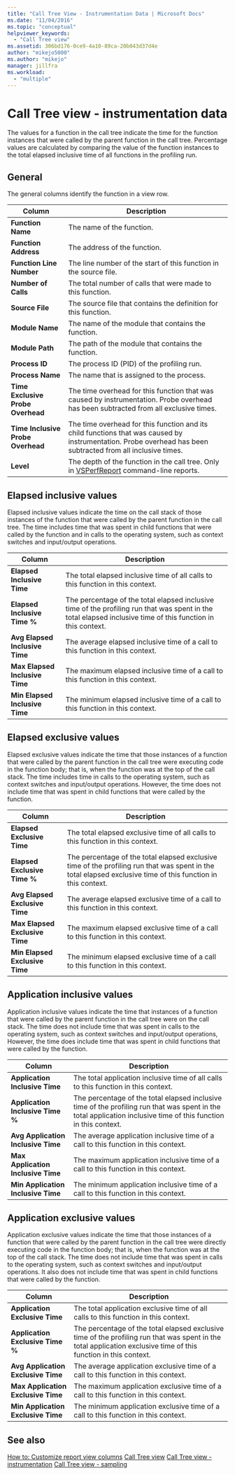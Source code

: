 ```yaml
---
title: "Call Tree View - Instrumentation Data | Microsoft Docs"
ms.date: "11/04/2016"
ms.topic: "conceptual"
helpviewer_keywords:
  - "Call Tree view"
ms.assetid: 306bd176-0ce9-4a10-89ca-20b043d37d4e
author: "mikejo5000"
ms.author: "mikejo"
manager: jillfra
ms.workload:
  - "multiple"
---
```

# Call Tree view - instrumentation data
The values for a function in the call tree indicate the time for the function instances that were called by the parent function in the call tree. Percentage values are calculated by comparing the value of the function instances to the total elapsed inclusive time of all functions in the profiling run.

## General
 The general columns identify the function in a view row.

|Column|Description|
|------------|-----------------|
|**Function Name**|The name of the function.|
|**Function Address**|The address of the function.|
|**Function Line Number**|The line number of the start of this function in the source file.|
|**Number of Calls**|The total number of calls that were made to this function.|
|**Source File**|The source file that contains the definition for this function.|
|**Module Name**|The name of the module that contains the function.|
|**Module Path**|The path of the module that contains the function.|
|**Process ID**|The process ID (PID) of the profiling run.|
|**Process Name**|The name that is assigned to the process.|
|**Time Exclusive Probe Overhead**|The time overhead for this function that was caused by instrumentation. Probe overhead has been subtracted from all exclusive times.|
|**Time Inclusive Probe Overhead**|The time overhead for this function and its child functions that was caused by instrumentation. Probe overhead has been subtracted from all inclusive times.|
|**Level**|The depth of the function in the call tree. Only in [VSPerfReport](../profiling/vsperfreport.md) command-line reports.|

## Elapsed inclusive values
 Elapsed inclusive values indicate the time on the call stack of those instances of the function that were called by the parent function in the call tree. The time includes time that was spent in child functions that were called by the function and in calls to the operating system, such as context switches and input/output operations.

|Column|Description|
|------------|-----------------|
|**Elapsed Inclusive Time**|The total elapsed inclusive time of all calls to this function in this context.|
|**Elapsed Inclusive Time %**|The percentage of the total elapsed inclusive time of the profiling run that was spent in the total elapsed inclusive time of this function in this context.|
|**Avg Elapsed Inclusive Time**|The average elapsed inclusive time of a call to this function in this context.|
|**Max Elapsed Inclusive Time**|The maximum elapsed inclusive time of a call to this function in this context.|
|**Min Elapsed Inclusive Time**|The minimum elapsed inclusive time of a call to this function in this context.|

## Elapsed exclusive values
 Elapsed exclusive values indicate the time that those instances of a function that were called by the parent function in the call tree were executing code in the function body; that is, when the function was at the top of the call stack. The time includes time in calls to the operating system, such as context switches and input/output operations. However, the time does not include time that was spent in child functions that were called by the function.

|Column|Description|
|------------|-----------------|
|**Elapsed Exclusive Time**|The total elapsed exclusive time of all calls to this function in this context.|
|**Elapsed Exclusive Time %**|The percentage of the total elapsed exclusive time of the profiling run that was spent in the total elapsed exclusive time of this function in this context.|
|**Avg Elapsed Exclusive Time**|The average elapsed exclusive time of a call to this function in this context.|
|**Max Elapsed Exclusive Time**|The maximum elapsed exclusive time of a call to this function in this context.|
|**Min Elapsed Exclusive Time**|The minimum elapsed exclusive time of a call to this function in this context.|

## Application inclusive values
 Application inclusive values indicate the time that instances of a function that were called by the parent function in the call tree were on the call stack. The time does not include time that was spent in calls to the operating system, such as context switches and input/output operations, However, the time does include time that was spent in child functions that were called by the function.

|Column|Description|
|------------|-----------------|
|**Application Inclusive Time**|The total application inclusive time of all calls to this function in this context.|
|**Application Inclusive Time %**|The percentage of the total elapsed inclusive time of the profiling run that was spent in the total application inclusive time of this function in this context.|
|**Avg Application Inclusive Time**|The average application inclusive time of a call to this function in this context.|
|**Max Application Inclusive Time**|The maximum application inclusive time of a call to this function in this context.|
|**Min Application Inclusive Time**|The minimum application inclusive time of a call to this function in this context.|

## Application exclusive values
 Application exclusive values indicate the time that those instances of a function that were called by the parent function in the call tree were directly executing code in the function body; that is, when the function was at the top of the call stack. The time does not include time that was spent in calls to the operating system, such as context switches and input/output operations. It also does not include time that was spent in child functions that were called by the function.

|Column|Description|
|------------|-----------------|
|**Application Exclusive Time**|The total application exclusive time of all calls to this function in this context.|
|**Application Exclusive Time %**|The percentage of the total elapsed exclusive time of the profiling run that was spent in the total application exclusive time of this function in this context.|
|**Avg Application Exclusive Time**|The average application exclusive time of a call to this function in this context.|
|**Max Application Exclusive Time**|The maximum application exclusive time of a call to this function in this context.|
|**Min Application Exclusive Time**|The minimum application exclusive time of a call to this function in this context.|

## See also
 [How to: Customize report view columns](../profiling/how-to-customize-report-view-columns.md)
 [Call Tree view](../profiling/call-tree-view-sampling-data.md)
 [Call Tree view - instrumentation](../profiling/call-tree-view-dotnet-memory-instrumentation-data.md)
 [Call Tree view - sampling](../profiling/call-tree-view-dotnet-memory-sampling-data.md)